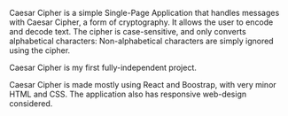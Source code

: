 Caesar Cipher is a simple Single-Page Application that handles messages with Caesar Cipher, a form of cryptography. It allows the user to encode and decode text. The cipher is case-sensitive, and only converts alphabetical characters: Non-alphabetical characters are simply ignored using the cipher.

Caesar Cipher is my first fully-independent project.

Caesar Cipher is made mostly using React and Boostrap, with very minor HTML and CSS. The application also has responsive web-design considered.

